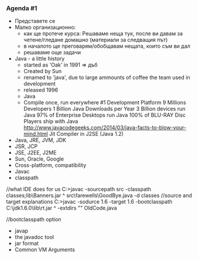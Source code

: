 ### Agenda #1 ###
- Представете се
- Малко организационно:
    - как ще протече курса: Решаваме неща тук, после ви давам за четене/гледане домашно (материали за следващия път)
    - в началото ще преговарям/обобщавам нещата, които съм ви дал
    - решаваме още задачи
- Java - a little history
    + started as 'Oak' in 1991 => дъб
    + Created by Sun 
    + renamed to 'java', due to large ammounts of coffee the team used in development
    + released 1996
    + Java
    + Compile once, run everywhere
    #1 Development Platform
    9 Millions Developers
    1 Billion Java Downloads per Year
    3 Billion devices run Java
    97% of Enterprise Desktops run Java
    100% of BLU-RAY Disc Players ship with Java
    http://www.javacodegeeks.com/2014/03/java-facts-to-blow-your-mind.html
    Jit Compiler in J2SE (Java 1.2)
- Java, JRE, JVM, JDK
- JSR, JCP
- JSE, J2EE, J2ME
- Sun, Oracle, Google
- Cross-platform, compatibility
- Javac
- classpath

//what IDE does for us
C:\>javac -sourcepath src -classpath classes;lib\Banners.jar ^
            src\farewells\GoodBye.java -d classes
//source and target explanations
C\:>javac -sodurce 1.6 -target 1.6 -bootclasspath C:\jdk1.6.0\lib\rt.jar ^
            -extdirs "" OldCode.java

//bootclasspath option

- javap
- the javadoc tool
- jar format 
- Common VM Arguments


